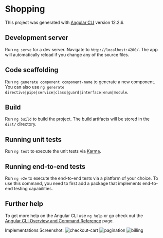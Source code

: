 # Shopping

This project was generated with [Angular CLI](https://github.com/angular/angular-cli) version 12.2.6.

## Development server

Run `ng serve` for a dev server. Navigate to `http://localhost:4200/`. The app will automatically reload if you change any of the source files.

## Code scaffolding

Run `ng generate component component-name` to generate a new component. You can also use `ng generate directive|pipe|service|class|guard|interface|enum|module`.

## Build

Run `ng build` to build the project. The build artifacts will be stored in the `dist/` directory.

## Running unit tests

Run `ng test` to execute the unit tests via [Karma](https://karma-runner.github.io).

## Running end-to-end tests

Run `ng e2e` to execute the end-to-end tests via a platform of your choice. To use this command, you need to first add a package that implements end-to-end testing capabilities.

## Further help

To get more help on the Angular CLI use `ng help` or go check out the [Angular CLI Overview and Command Reference](https://angular.io/cli) page.

Implementations Screenshot:
![checkout-cart](https://user-images.githubusercontent.com/46490850/141656302-432e85d8-baac-43b3-b046-3649c0f3840f.JPG)
![pagination](https://user-images.githubusercontent.com/46490850/141656304-76579eb8-49bf-4c8f-b400-4b46f95de3e9.JPG)
![billing](https://user-images.githubusercontent.com/46490850/141656305-32016e0f-c9cd-42d7-8bf2-84faed13df6b.JPG)

